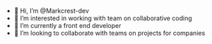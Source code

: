 - 👋 Hi, I’m @Markcrest-dev
- 👀 I’m interested in working with team on collaborative coding 
- 🌱 I’m currently a front end developer 
- 💞️ I’m looking to collaborate with teams on projects for companies 


